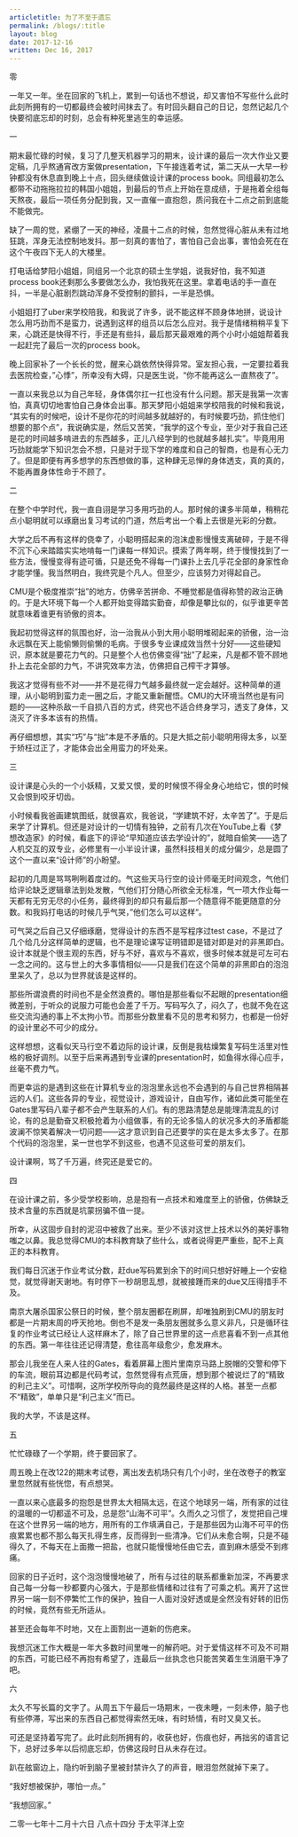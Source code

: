 ```yaml
---
articletitle: 为了不至于遗忘
permalink: /blogs/:title
layout: blog
date: 2017-12-16
written: Dec 16, 2017
---
```


零

一年又一年。坐在回家的飞机上，累到一句话也不想说，却又害怕不写些什么此时此刻所拥有的一切都最终会被时间抹去了。有时回头翻自己的日记，忽然记起几个快要彻底忘却的时刻，总会有种死里逃生的幸运感。

一

期末最忙碌的时候，复习了几整天机器学习的期末，设计课的最后一次大作业又要定稿，几乎熬通宵改方案做presentation，下午接连着考试，第二天从一大早一秒钟都没有休息直到晚上十点，回头继续做设计课的process book。同组最初怎么都带不动拖拖拉拉的韩国小姐姐，到最后的节点上开始在意成绩，于是拖着全组每天熬夜，最后一项任务分配到我，又一直催一直抱怨，质问我在十二点之前到底能不能做完。

缺了一周的觉，紧绷了一天的神经，凌晨十二点的时候，忽然觉得心脏从未有过地狂跳，浑身无法控制地发抖。那一刻真的害怕了，害怕自己会出事，害怕会死在在这个午夜四下无人的大楼里。

打电话给梦阳小姐姐，同组另一个北京的硕士生学姐，说我好怕，我不知道process book还剩那么多要做怎么办，我怕我死在这里。拿着电话的手一直在抖，一半是心脏剧烈跳动浑身不受控制的颤抖，一半是恐惧。

小姐姐打了uber来学校陪我，和我说了许多，说不能这样不顾身体地拼，说设计怎么用巧劲而不是蛮力，说遇到这样的组员以后怎么应对。我于是情绪稍稍平复下来，心跳还是快得不行，手还是有些抖，最后那天最艰难的两个小时小姐姐帮着我一起赶完了最后一次的process book。

晚上回家补了一个长长的觉，醒来心跳依然快得异常。室友担心我，一定要拉着我去医院检查，”心悸”，所幸没有大碍，只是医生说，“你不能再这么一直熬夜了”。

一直以来我总以为自己年轻，身体偶尔扛一扛也没有什么问题。那天是我第一次害怕，真真切切地害怕自己身体会出事。那天梦阳小姐姐来学校陪我的时候和我说， “其实有的时候吧，设计不是你花的时间越多就越好的，有时候要巧劲，抓住他们想要的那个点”，我说确实是，然后又苦笑，“我学的这个专业，至少对于我自己还是花的时间越多啃进去的东西越多，正儿八经学到的也就越多越扎实”。毕竟用用巧劲就能学下知识怎会不想，只是对于现下学的难度和自己的智商，也是有心无力了。但是即便有再多想学的东西想做的事，这种肆无忌惮的身体透支，真的真的，不能再置身体性命于不顾了。

二

在整个中学时代，我一直自诩是学习多用巧劲的人。那时候的课多半简单，稍稍花点小聪明就可以琢磨出复习考试的门道，然后考出一个看上去很是光彩的分数。

大学之后不再有这样的侥幸了，小聪明搭起来的泡沫虚影慢慢支离破碎，于是不得不沉下心来踏踏实实地啃每一门课每一样知识。摸索了两年啊，终于慢慢找到了一些方法，慢慢变得有迹可循，只是还免不得每一门课扑上去几乎花全部的身家性命才能学懂。我当然明白，我终究是个凡人。但至少，应该努力对得起自己。

CMU是个极度推崇“拙”的地方，仿佛辛苦拼命、不睡觉都是值得称赞的政治正确的。于是大环境下每一个人都开始变得踏实勤奋，却像是攀比似的，似乎谁更辛苦就意味着谁更有骄傲的资本。

我起初觉得这样的氛围也好，治一治我从小到大用小聪明堆砌起来的骄傲，治一治永远飘在天上能偷懒则偷懒的毛病。于很多专业课成效当然十分好——这些硬知识，原本就是要花力气的。只是整个人也仿佛变得“拙”了起来，凡是都不管不顾地扑上去花全部的力气，不讲究效率方法，仿佛把自己榨干才算够。

我这才觉得有些不对——并不是花得力气越多最终就一定会越好。这种简单的道理，从小聪明到蛮力走一圈之后，才能又重新醒悟。CMU的大环境当然也是有问题的——这种杀敌一千自损八百的方式，终究也不适合终身学习，透支了身体，又浇灭了许多本该有的热情。

再仔细想想，其实“巧”与“拙”本是不矛盾的。只是大抵之前小聪明用得太多，以至于矫枉过正了，才能体会出全用蛮力的坏处来。

三

设计课是心头的一个小妖精，又爱又恨，爱的时候恨不得全身心地给它，恨的时候又会恨到咬牙切齿。

小时候看我爸画建筑图纸，就很喜欢，我爸说，“学建筑不好，太辛苦了”。于是后来学了计算机。但还是对设计的一切情有独钟，之前有几次在YouTube上看《梦想改造家》的时候，看底下的评论“早知道应该去学设计的”，就暗自偷笑——选了人机交互的双专业，必修里有一小半设计课，虽然科技相关的成分偏少，总是圆了这个一直以来“设计师”的小盼望。

起初的几周是骂骂咧咧着度过的。气这些天马行空的设计师毫无时间观念，气他们给评论缺乏逻辑章法到处发散，气他们打分随心所欲全无标准，气一项大作业每一天都有无穷无尽的小任务，最终得到的却只有最后那一个随意得不能更随意的分数。和我妈打电话的时候几乎气哭，”他们怎么可以这样“。

可气哭之后自己又仔细琢磨，觉得设计的东西不是写程序过test case，不是过了几个给几分这样简单的逻辑，也不是理论课写证明错即是错对即是对的非黑即白。设计本就是个很主观的东西，好与不好，喜欢与不喜欢，很多时候本就是可左可右一念之间的。这与世上的大多事情相似——只是我们在这个简单的非黑即白的泡泡里呆久了，总以为世界就该是这样的。

那些所谓浪费的时间也不是全然浪费的。哪怕是那些看似不起眼的presentation细微差别，于听众的说服力可能也会差了千万。写码写久了，闷久了，也就不免在这些交流沟通的事上不太拘小节。而那些分数里看不见的思考和努力，也都是一份好的设计里必不可少的成分。

这样想想，这看似天马行空不着边际的设计课，反倒是我枯燥繁复写码生活里对性格的极好调剂。以至于后来再遇到专业课的presentation时，如鱼得水得心应手，丝毫不费力气。

而更幸运的是遇到这些在计算机专业的泡泡里永远也不会遇到的与自己世界相隔甚远的人们。这些各异的专业，视觉设计，游戏设计，自由写作，诸如此类可能坐在Gates里写码八辈子都不会产生联系的人们。有的思路清楚总是能理清混乱的讨论，有的总是勤奋又积极抢着为小组做事，有的无论多恼人的状况多大的矛盾都能波澜不惊笑着解决一切问题——这才意识到自己还要学的实在是太多太多了。在那个代码的泡泡里，呆一世也学不到这些，也遇不见这些可爱的朋友们。

设计课啊，骂了千万遍，终究还是爱它的。

四

在设计课之前，多少受学校影响，总是抱有一点技术和难度至上的骄傲，仿佛缺乏技术含量的东西就是坑蒙拐骗不值一提。

所幸，从这固步自封的泥沼中被救了出来。至少不该对这世上技术以外的美好事物嗤之以鼻。我总觉得CMU的本科教育缺了些什么，或者说得更严重些，配不上真正的本科教育。

我们每日沉迷于作业考试分数，赶due写码累到余下的时间只想好好睡上一个安稳觉，就觉得谢天谢地。有时停下一秒胡思乱想，就被接踵而来的due又压得措手不及。

南京大屠杀国家公祭日的时候，整个朋友圈都在刷屏，却唯独刷到CMU的朋友时都是一片期末周的呼天抢地。倒也不是发一条朋友圈就多么意义非凡，只是循环往复的作业考试已经让人这样麻木了，除了自己世界里的这一点悲喜看不到一点其他的东西。第一年往往还记得清楚，愈往高年级愈少，愈发麻木。

那会儿我坐在人来人往的Gates，看着屏幕上图片里南京马路上脱帽的交警和停下的车流，眼前耳边都是代码考试，忽然觉得有点荒唐，想到那个被说烂了的“精致的利己主义”。可惜啊，这所学校所导向的竟然最终是这样的人格。甚至一点都不“精致”，单单只是“利己主义”而已。

我的大学，不该是这样。

五

忙忙碌碌了一个学期，终于要回家了。

周五晚上在改122的期末考试卷，离出发去机场只有几个小时，坐在改卷子的教室里忽然就有些恍惚，有点想哭。

一直以来心底最多的抱怨是世界太大相隔太远，在这个地球另一端，所有家的过往的温暖的一切都遥不可及，总是怨“山海不可平”。久而久之习惯了，发觉把自己埋在这个世界另一端的地方，用所有的工作填满自己，于是那些因为山海不可平的伤痕累累也都不那么每天扎得生疼，反而得到一些清净。它们从未愈合啊，只是不碰得久了，不每天在上面撒一把盐，也就只能慢慢地任由它去，直到麻木感受不到疼痛。

回家的日子近时，这个泡泡慢慢地破了，所有与过往的联系都重新加深，不再要求自己每一分每一秒都要内心强大，于是那些情绪和过往有了可乘之机。离开了这世界另一端一刻不停繁忙工作的保护，独自一人面对没好透或是全然没有好转的旧伤的时候，竟然有些无所适从。

甚至还会每年不时地，又在上面割出一道新的伤疤来。

我想沉迷工作大概是一年大多数时间里唯一的解药吧。对于爱情这样不可及不可期的东西，可能已经不再抱有希望了，连最后一丝执念也只能苦笑着生生消磨干净了吧。

六

太久不写长篇的文字了。从周五下午最后一场期末，一夜未睡，一刻未停，脑子也有些停滞，写出来的东西自己都觉得索然无味，有时矫情，有时又臭又长。

可还是坚持着写完了。此时此刻所拥有的，收获也好，伤痕也好，再拙劣的语言记下，总好过多年以后彻底忘却，仿佛这段时日从未存在过。

趴在舷窗边上，隐约听到脑子里被封禁许久了的声音，眼泪忽然就掉下来了。

“我好想被保护，哪怕一点。”

“我想回家。”



二零一七年十二月十六日 八点十四分 于太平洋上空